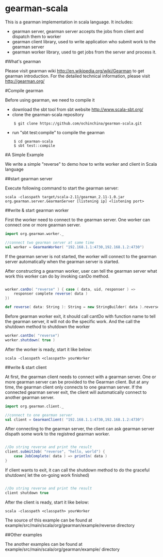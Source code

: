 gearman-scala
=============

This is a gearman implementation in scala language. It includes:

* gearman server, gearman server accepts the jobs from client and dispatch them to worker
* gearman client library, used to write application who submit work to the gearman server
* gearman worker library, used to get jobs from the server and process it.

#What's gearman


Please visit gearman wiki http://en.wikipedia.org/wiki/Gearman to get gearman introduction.
For the detailed technical information, please visit http://gearman.org/ 

#Compile gearman


Before using gearman, we need to compile it

* download the sbt tool from sbt website http://www.scala-sbt.org/
* clone the gearman-scala repository

```shell
	$ git clone https://github.com/ochinchina/gearman-scala.git
```

* run "sbt test:compile" to compile the gearman
```shell
	$ cd gearman-scala
	$ sbt test::compile
```

#A Simple Example

We write a simple "reverse" to demo how to write worker and client in Scala language

##start gearman server

Execute following command to start the gearman server:

```shell
scala -classpath target/scala-2.11/gearman_2.11-1.0.jar org.gearman.server.GearmanServer [listening ip] <listening port>
```

##write & start gearman worker

First the worker need to connect to the gearman server. One worker can connect one
or more gearman server.

```scala
import org.gearman.worker._

//connect two gearman server at same time
val worker = GearmanWorker( "192.168.1.1:4730,192.168.1.2:4730")
```

If the gearman server is not started, the worker will connect to the gearman server
automatically when the gearman server is started.

After constructing a gearman worker, user can tell the gearman server what work this
worker can do by invoking canDo method.
  
```scala

worker.canDo( "reverse" ) { case ( data, uid, responser ) =>
	responser complete reverse( data )
})

def reverse( data: String ): String = new StringBuilder( data ).reverse.toString
```

Before gearman worker exit, it should call cantDo with function name to tell the
gearman server, it will not do the specific work. And the call the shutdown method
to shutdown the worker

```scala
worker.cantDo( "reverse")
worker.shutdown( true )
```

After the worker is ready, start it like below:

```shell
scala -classpath <classpath> yourWorker
```

##write & start client

At first, the gearman client needs to connect with a gearman server. One or more
gearman server can be provided to the Gearman client. But at any time, the gearman
client only connects to one gearman server. If the connected gearman server exit,
the client will automatically connect to another gearman server.

```scala
import org.gearman.client._

//connect to one gearman server
val client = GearmanClient( "192.168.1.1:4730,192.168.1.2:4730")

```

After connecting to the gearman server, the client can ask gearman server dispath
some work to the registred gearman worker.

```scala

//Do string reverse and print the result
client.submitJob( "reverse", "hello, world") {
	case JobComplete( data ) => println( data )
}
```

If client wants to exit, it can call the shutdown method to do the graceful shutdown( let
the on-going work finished)

```scala

//Do string reverse and print the result
client shutdown true
```

After the client is ready, start it like below:

```shell
scala -classpath <classpath> yourWorker
```

The source of this example can be found at example/src/main/scala/org/gearman/example/reverse directory

##Other examples

The another examples can be found at  example/src/main/scala/org/gearman/example/ directory
